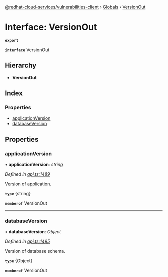 [@redhat-cloud-services/vulnerabilities-client](../README.md) › [Globals](../globals.md) › [VersionOut](versionout.md)

# Interface: VersionOut

**`export`** 

**`interface`** VersionOut

## Hierarchy

* **VersionOut**

## Index

### Properties

* [applicationVersion](versionout.md#applicationversion)
* [databaseVersion](versionout.md#databaseversion)

## Properties

###  applicationVersion

• **applicationVersion**: *string*

*Defined in [api.ts:1489](https://github.com/RedHatInsights/javascript-clients/blob/master/packages/vulnerabilities/api.ts#L1489)*

Version of application.

**`type`** {string}

**`memberof`** VersionOut

___

###  databaseVersion

• **databaseVersion**: *Object*

*Defined in [api.ts:1495](https://github.com/RedHatInsights/javascript-clients/blob/master/packages/vulnerabilities/api.ts#L1495)*

Version of database schema.

**`type`** {Object}

**`memberof`** VersionOut
